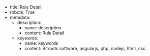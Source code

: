 - title: Rule Detail
- robots: True
- metadata:
    - description:
        - name: description
        - content: Rule Detail
    - keywords: 
        - name: keywords
        - content: Bitroots software, angularjs, php, nodejs, html, css